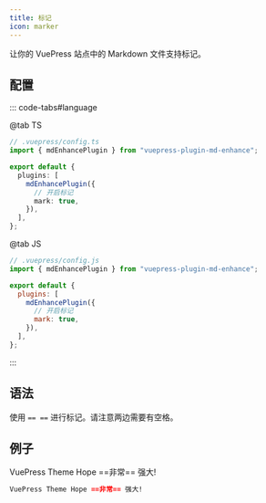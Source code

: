 ```yaml
---
title: 标记
icon: marker
---
```


让你的 VuePress 站点中的 Markdown 文件支持标记。

<!-- more -->

## 配置

::: code-tabs#language

@tab TS

```ts {8}
// .vuepress/config.ts
import { mdEnhancePlugin } from "vuepress-plugin-md-enhance";

export default {
  plugins: [
    mdEnhancePlugin({
      // 开启标记
      mark: true,
    }),
  ],
};
```

@tab JS

```js {8}
// .vuepress/config.js
import { mdEnhancePlugin } from "vuepress-plugin-md-enhance";

export default {
  plugins: [
    mdEnhancePlugin({
      // 开启标记
      mark: true,
    }),
  ],
};
```

:::

## 语法

使用 `== ==` 进行标记。请注意两边需要有空格。

## 例子

VuePress Theme Hope ==非常== 强大!

```md
VuePress Theme Hope ==非常== 强大!
```
